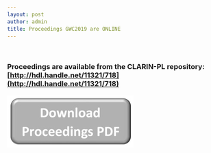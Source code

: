 ```yaml
---
layout: post
author: admin
title: Proceedings GWC2019 are ONLINE
---
```


 

### **Proceedings are available from the CLARIN-PL repository: [http://hdl.handle.net/11321/718](http://hdl.handle.net/11321/718)**

[![](/img/PROCEEDINGS.jpg)](http://hdl.handle.net/11321/718)


